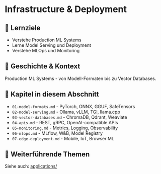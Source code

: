 # Infrastructure & Deployment

## 🎯 Lernziele
- Verstehe Production ML Systems
- Lerne Model Serving und Deployment
- Verstehe MLOps und Monitoring

## 📖 Geschichte & Kontext
Production ML Systems - von Modell-Formaten bis zu Vector Databases.

## 📂 Kapitel in diesem Abschnitt
- `01-model-formats.md` - PyTorch, ONNX, GGUF, SafeTensors
- `02-model-serving.md` - Ollama, vLLM, TGI, llama.cpp
- `03-vector-databases.md` - ChromaDB, Qdrant, Weaviate
- `04-apis.md` - REST, gRPC, OpenAI-compatible APIs
- `05-monitoring.md` - Metrics, Logging, Observability
- `06-mlops.md` - MLflow, W&B, Model Registry
- `07-edge-deployment.md` - Mobile, IoT, Browser ML

## 🔗 Weiterführende Themen
Siehe auch: [applications/](../../applications/)